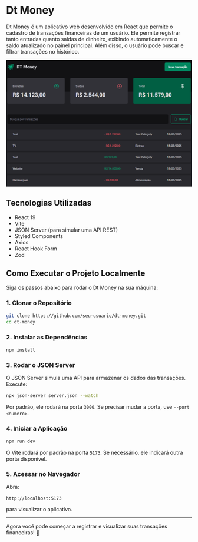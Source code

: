 # Dt Money

Dt Money é um aplicativo web desenvolvido em React que permite o cadastro de transações financeiras de um usuário. Ele permite registrar tanto entradas quanto saídas de dinheiro, exibindo automaticamente o saldo atualizado no painel principal. Além disso, o usuário pode buscar e filtrar transações no histórico.

![Dt Money Preview](./src/assets/dt-money-preview.png)

## Tecnologias Utilizadas
- React 19
- Vite
- JSON Server (para simular uma API REST)
- Styled Components
- Axios
- React Hook Form
- Zod

## Como Executar o Projeto Localmente
Siga os passos abaixo para rodar o Dt Money na sua máquina:

### 1. Clonar o Repositório
```sh
git clone https://github.com/seu-usuario/dt-money.git
cd dt-money
```

### 2. Instalar as Dependências
```sh
npm install
```

### 3. Rodar o JSON Server
O JSON Server simula uma API para armazenar os dados das transações. Execute:
```sh
npx json-server server.json --watch
```
Por padrão, ele rodará na porta `3000`. Se precisar mudar a porta, use `--port <numero>`.

### 4. Iniciar a Aplicação
```sh
npm run dev
```
O Vite rodará por padrão na porta `5173`. Se necessário, ele indicará outra porta disponível.

### 5. Acessar no Navegador
Abra:
```
http://localhost:5173
```
para visualizar o aplicativo.

---
Agora você pode começar a registrar e visualizar suas transações financeiras! 🚀


